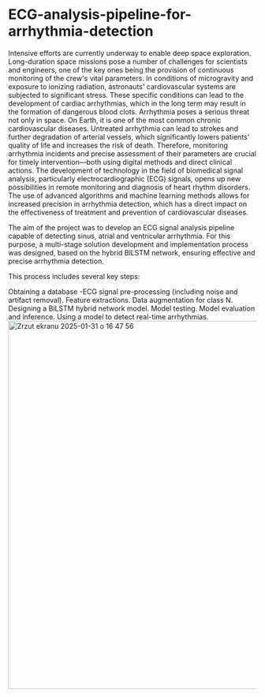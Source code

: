 # ECG-analysis-pipeline-for-arrhythmia-detection

Intensive efforts are currently underway to enable deep space exploration. Long-duration
space missions pose a number of challenges for scientists and engineers, one of the key ones
being the provision of continuous monitoring of the crew's vital parameters. In conditions of
microgravity and exposure to ionizing radiation, astronauts' cardiovascular systems are
subjected to significant stress. These specific conditions can lead to the development of cardiac
arrhythmias, which in the long term may result in the formation of dangerous blood clots.
Arrhythmia poses a serious threat not only in space. On Earth, it is one of the most common
chronic cardiovascular diseases. Untreated arrhythmia can lead to strokes and further
degradation of arterial vessels, which significantly lowers patients' quality of life and increases
the risk of death. Therefore, monitoring arrhythmia incidents and precise assessment of their
parameters are crucial for timely intervention—both using digital methods and direct clinical
actions. The development of technology in the field of biomedical signal analysis, particularly
electrocardiographic (ECG) signals, opens up new possibilities in remote monitoring and
diagnosis of heart rhythm disorders. The use of advanced algorithms and machine learning
methods allows for increased precision in arrhythmia detection, which has a direct impact on
the effectiveness of treatment and prevention of cardiovascular diseases.

The aim of the project was to develop an ECG signal analysis pipeline capable of detecting sinus, atrial and ventricular arrhythmia. For this purpose, a multi-stage solution development and implementation process was designed, based on the hybrid BiLSTM network, ensuring effective and precise arrhythmia detection.

This process includes several key steps: 

Obtaining a database
-ECG signal pre-processing (including noise and artifact removal).
Feature extractions.
Data augmentation for class N.
Designing a BiLSTM hybrid network model.
Model testing.
Model evaluation and inference. 
Using a model to detect real-time arrhythmias.
<img width="747" alt="Zrzut ekranu 2025-01-31 o 16 47 56" src="https://github.com/user-attachments/assets/f48d88ea-2eaf-4067-b603-d4db508410fe" />
